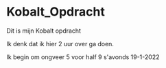 # Kobalt_Opdracht

Dit is mijn Kobalt opdracht

Ik denk dat ik hier 2 uur over ga doen.

Ik begin om ongveer 5 voor half 9 s'avonds 19-1-2022
 
